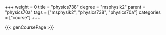 +++
weight = 0
title = "physics738"
degree = "msphysik2"
parent = "physics70a"
tags = ["msphysik2", "physics738", "physics70a"]
categories = ["course"]
+++

{{< genCoursePage >}}
